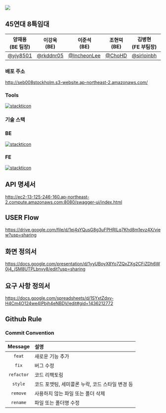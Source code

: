 <img src="https://cdn.discordapp.com/attachments/1144140016281473055/1146001477249269851/2023-08-29_5.27.59.png">

## 45연대 8특임대

| 양재용 <br> (BE 팀장)                                                                                                           | 이강욱 <br> (BE) | 이준석 <br> (BE)                              | 조현덕 <br> (BE)                              | 김병현 <br> (FE 부팀장)                            | 김영학 <br> (FE) | 신중원 <br> (FE) |
|----------------------------------------------------------------------------------------------------------------------------|-----------|--------------------------------------------|--------------------------------------------|----------------------------------------------|----------------------------------------------|---------------|
| [@yjy8501](https://github.com/yjy8501)                                                                             | [@rkddnr05](https://github.com/rkddnr05) | [@IncheonLee](https://github.com/IncheonLee) | [@ChoHD](https://github.com/ChoHD) | [@sirloinbh](https://github.com/shimdokite) | [@novice1993](https://github.com/novice1993) |[@sinjw ](https://github.com/sinjw)|

### 배포 주소
http://seb008stockholm.s3-website.ap-northeast-2.amazonaws.com/

### Tools

 [![stackticon](https://firebasestorage.googleapis.com/v0/b/stackticon-81399.appspot.com/o/images%2F1695089957938?alt=media&token=b049edc2-83f9-4d29-b205-9f5f9b3492f1)](https://github.com/msdio/stackticon)
 
### 기술 스택

### BE

[![stackticon](https://firebasestorage.googleapis.com/v0/b/stackticon-81399.appspot.com/o/images%2F1695133984245?alt=media&token=fef31d2b-813d-41ba-a173-eae6e8c6f19b)](https://github.com/msdio/stackticon)

### FE

[![stackticon](https://firebasestorage.googleapis.com/v0/b/stackticon-81399.appspot.com/o/images%2F1695134306560?alt=media&token=13e75353-3e07-4228-85a7-261c00e1b47f)](https://github.com/msdio/stackticon)

## API 명세서
http://ec2-13-125-246-160.ap-northeast-2.compute.amazonaws.com:8080/swagger-ui/index.html

## USER Flow
https://drive.google.com/file/d/1ej4sYQusG8g3uFPHRILq7Khd8m1evz4X/view?usp=sharing

## 화면 정의서
https://docs.google.com/presentation/d/1yyUBoyX8Yo7ZQxZXg2CFiZDh6W0j4_jSM8UTPLbnvy8/edit?usp=sharing

## 요구 사항 정의서
https://docs.google.com/spreadsheets/d/1SYxtZdxv-H4Cm4O124we4IPbjh4eNBDV/edit#gid=1436212772

## Github Rule

### Commit Convention

|  Message   | 설명                                                  |
| :--------: | :---------------------------------------------------- |
| `feat` | 새로운 기능 추가 |
| `fix` | 버그 수정 |
| `refactor` | 코드 리팩토링 |
| `style` | 코드 포맷팅, 세미콜론 누락, 코드 스타일 변경 등 |
| `remove` | 사용하지 않는 파일 또는 폴더 삭제 |
| `rename` | 파일 또는 폴더명 수정 |
